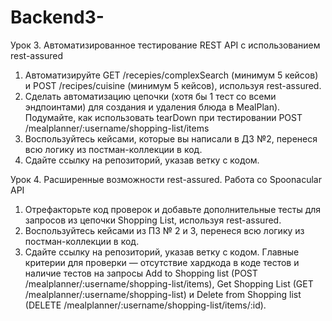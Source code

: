 # Backend3-

Урок 3. Автоматизированное тестирование REST API с использованием rest-assured
1. Автоматизируйте GET /recepies/complexSearch (минимум 5 кейсов) и POST /recipes/cuisine (минимум 5 кейсов), используя rest-assured.
2. Сделать автоматизацию цепочки (хотя бы 1 тест со всеми эндпоинтами) для создания и удаления блюда в MealPlan). 
Подумайте, как использовать tearDown при тестировании POST /mealplanner/:username/shopping-list/items
3. Воспользуйтесь кейсами, которые вы написали в ДЗ №2, перенеся всю логику из постман-коллекции в код.
4. Сдайте ссылку на репозиторий, указав ветку с кодом.

Урок 4. Расширенные возможности rest-assured. Работа со Spoonacular API
1. Отрефакторьте код проверок и добавьте дополнительные тесты для запросов из цепочки Shopping List, используя rest-assured.
2. Воспользуйтесь кейсами из ПЗ № 2 и 3, перенеся всю логику из постман-коллекции в код.
3. Сдайте ссылку на репозиторий, указав ветку с кодом.
Главные критерии для проверки — отсутствие хардкода в коде тестов и наличие тестов на запросы Add to Shopping list (POST /mealplanner/:username/shopping-list/items), 
Get Shopping List (GET /mealplanner/:username/shopping-list) и Delete from Shopping list (DELETE /mealplanner/:username/shopping-list/items/:id).
